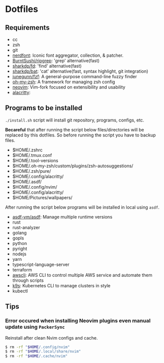 # Dotfiles

## Requirements

- cc
- zsh
- git
- [nerdfont](https://github.com/ryanoasis/nerd-fonts): Iconic font aggregator, collection, & patcher.
- [BurntSushi/ripgrep](https://github.com/BurntSushi/ripgrep): 'grep' alternative(fast)
- [sharkdp/fd](https://github.com/sharkdp/fd): 'find' alternative(fast)
- [sharkdp/bat](https://github.com/sharkdp/bat): 'cat' alternative(fast, syntax highlight, git integration)
- [junegunn/fzf](https://github.com/junegunn/fzf): A general-purpose command-line fuzzy finder
- [oh-my-zsh](https://github.com/ohmyzsh/ohmyzsh): A framework for managing zsh config
- [neovim](https://github.com/neovim/neovim): Vim-fork focused on extensibility and usability
- [alacritty](): 

## Programs to be installed

`./install.sh` script will install git repository, programs, configs, etc.

**Becareful** that after running the script below files/directories will be replaced by this dotfiles.
So before running the script you have to backup files.
- $HOME/.zshrc
- $HOME/.tmux.conf
- $HOME/.tool-versions
- $HOME/.oh-my-zsh/custom/plugins/zsh-autosuggestions/
- $HOME/.zsh/pure/
- $HOME/.config/alacritty/
- $HOME/.asdf/
- $HOME/.config/nvim/
- $HOME/.config/alacritty/
- $HOME/Pictures/wallpapers/

After running the script below programs will be installed in local using `asdf`.
- [asdf-vm/asdf](https://github.com/asdf-vm/asdf): Manage multiple runtime versions
- rust
- rust-analyzer
- golang
- gopls
- python
- pyright
- nodejs
- yarn
- typescript-language-server
- terraform
- [awscli](https://github.com/aws/aws-cli): AWS CLI to control multiple AWS service and automate them through scripts
- [k9s](https://github.com/derailed/k9s): Kubernetes CLI to manage clusters in style
- kubectl

## Tips

### Error occured when installing Neovim plugins even manual update using `PackerSync`
Reinstall after clean Nvim configs and cache.

```sh
$ rm -rf "$HOME/.config/nvim"
$ rm -rf "$HOME/.local/share/nvim"
$ rm -rf "$HOME/.cache/nvim"
```

